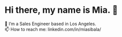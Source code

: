 ### <h1>Hi there, my name is Mia. 👋</h1>

<!-- **msibala/msibala** is a ✨ _special_ ✨ repository because its `README.md` (this file) appears on your GitHub profile.

Here are some ideas to get you started: -->

🔭 I’m a Sales Engineer based in Los Angeles.
<br>
📫 How to reach me: linkedin.com/in/miasibala/
